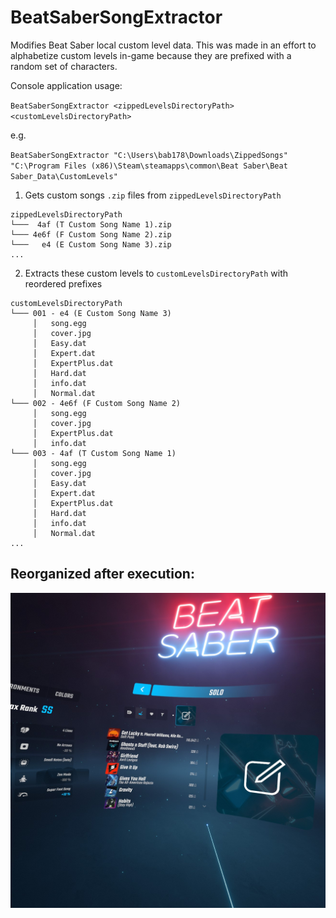 ﻿# BeatSaberSongExtractor
Modifies Beat Saber local custom level data.
This was made in an effort to alphabetize custom levels in-game because they are prefixed with a random set of characters.


Console application usage:

`BeatSaberSongExtractor <zippedLevelsDirectoryPath> <customLevelsDirectoryPath>`

e.g.

`BeatSaberSongExtractor "C:\Users\bab178\Downloads\ZippedSongs" "C:\Program Files (x86)\Steam\steamapps\common\Beat Saber\Beat Saber_Data\CustomLevels"`


1. Gets custom songs `.zip` files from `zippedLevelsDirectoryPath`
```
zippedLevelsDirectoryPath
└───  4af (T Custom Song Name 1).zip
└─── 4e6f (F Custom Song Name 2).zip
└───   e4 (E Custom Song Name 3).zip
...
```

2. Extracts these custom levels to `customLevelsDirectoryPath` with reordered prefixes
```
customLevelsDirectoryPath
└─── 001 - e4 (E Custom Song Name 3)
     │   song.egg
     │   cover.jpg
     │   Easy.dat
     │   Expert.dat
     │   ExpertPlus.dat
     │   Hard.dat
     │   info.dat
     │   Normal.dat
└─── 002 - 4e6f (F Custom Song Name 2)
     │   song.egg
     │   cover.jpg
     │   ExpertPlus.dat
     │   info.dat
└─── 003 - 4af (T Custom Song Name 1)
     │   song.egg
     │   cover.jpg
     │   Easy.dat
     │   Expert.dat
     │   ExpertPlus.dat
     │   Hard.dat
     │   info.dat
     │   Normal.dat
...
```

## Reorganized after execution:

![Reorganized after execution](/images/after.jpg?raw=true)
